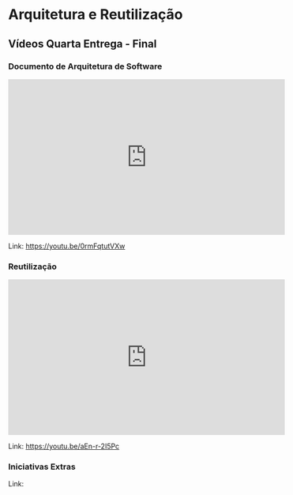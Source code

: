 # Arquitetura e Reutilização

## Vídeos Quarta Entrega - Final

### Documento de Arquitetura de Software

<iframe width="560" height="315" src="https://www.youtube.com/embed/0rmFqtutVXw" title="YouTube video player" frameborder="0" allow="accelerometer; autoplay; clipboard-write; encrypted-media; gyroscope; picture-in-picture" allowfullscreen></iframe>

Link: https://youtu.be/0rmFqtutVXw

### Reutilização

<iframe width="560" height="315" src="https://www.youtube.com/embed/aEn-r-2I5Pc" title="YouTube video player" frameborder="0" allow="accelerometer; autoplay; clipboard-write; encrypted-media; gyroscope; picture-in-picture" allowfullscreen></iframe>

Link: https://youtu.be/aEn-r-2I5Pc

### Iniciativas Extras

<!-- Inserir aqui o Iframe -->

Link: 
